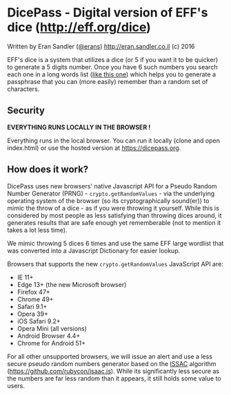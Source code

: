 # DicePass - Digital version of EFF's dice (http://eff.org/dice)
Written by Eran Sandler ([@erans](https://twitter.com/erans)) http://eran.sandler.co.il (c) 2016

EFF's dice is a system that utilizes a dice (or 5 if you want it to be quicker) to generate a 5 digits number. Once you have 6 such numbers you search each one in a long words list ([like this one](https://www.eff.org/files/2016/07/18/eff_large_wordlist.txt)) which helps you to generate a passphrase that you can (more easily) remember than a random set of characters.

## Security
**EVERYTHING RUNS LOCALLY IN THE BROWSER !**

Everything runs in the local browser. You can run it locally (clone and open index.html) or use the hosted version at https://dicepass.org.

## How does it work?
DicePass uses new browsers' native Javascript API for a Pseudo Random Number Generator (PRNG) - ```crypto.getRandomValues``` -  via the underlying operating system of the browser (so its cryptographically sound(er)) to mimic the throw of a dice - as if you were throwing it yourself. While this is considered by most people as less satisfying than throwing dices around, it generates results that are safe enough yet rememberable (not to mention it takes a lot less time).

We mimic throwing 5 dices 6 times and use the same EFF large wordlist that was converted into a Javascript Dictionary for easier lookup.

Browsers that supports the new ```crypto.getRandomValues``` JavaScript API are:
- IE 11+
- Edge 13+ (the new Microsoft browser)
- Firefox 47+
- Chrome 49+
- Safari 9.1+
- Opera 39+
- iOS Safari 9.2+
- Opera Mini (all versions)
- Android Browser 4.4+
- Chrome for Android 51+

For all other unsupported browsers, we will issue an alert and use a less secure pseudo random numbers generator based on the [ISSAC](http://www.burtleburtle.net/bob/rand/isaac.html) algorithm (https://github.com/rubycon/isaac.js). While its significantly less secure as the numbers are far less random than it appears, it still holds some value to users.
